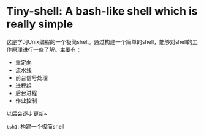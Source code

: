 # Tiny-shell: A bash-like shell which is really simple

这是学习Unix编程的一个极简shell。通过构建一个简单的shell，能够对shell的工作原理进行一些了解。主要有：
+ 重定向
+ 流水线
+ 前台信号处理
+ 进程组
+ 后台进程
+ 作业控制

以后会逐步更新~

`tsh1`: 构建一个极简shell

